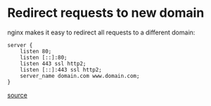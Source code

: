 # Redirect requests to new domain

nginx makes it easy to redirect all requests to a different domain:

```
server {
    listen 80;
    listen [::]:80;
    listen 443 ssl http2;
    listen [::]:443 ssl http2;
    server_name domain.com www.domain.com;
}
```

[source](https://linuxhint.com/redirect_urls_nginx/)
